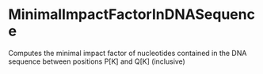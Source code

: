 # MinimalImpactFactorInDNASequence
Computes the minimal impact factor of nucleotides contained in the DNA sequence between positions P[K] and Q[K] (inclusive)

